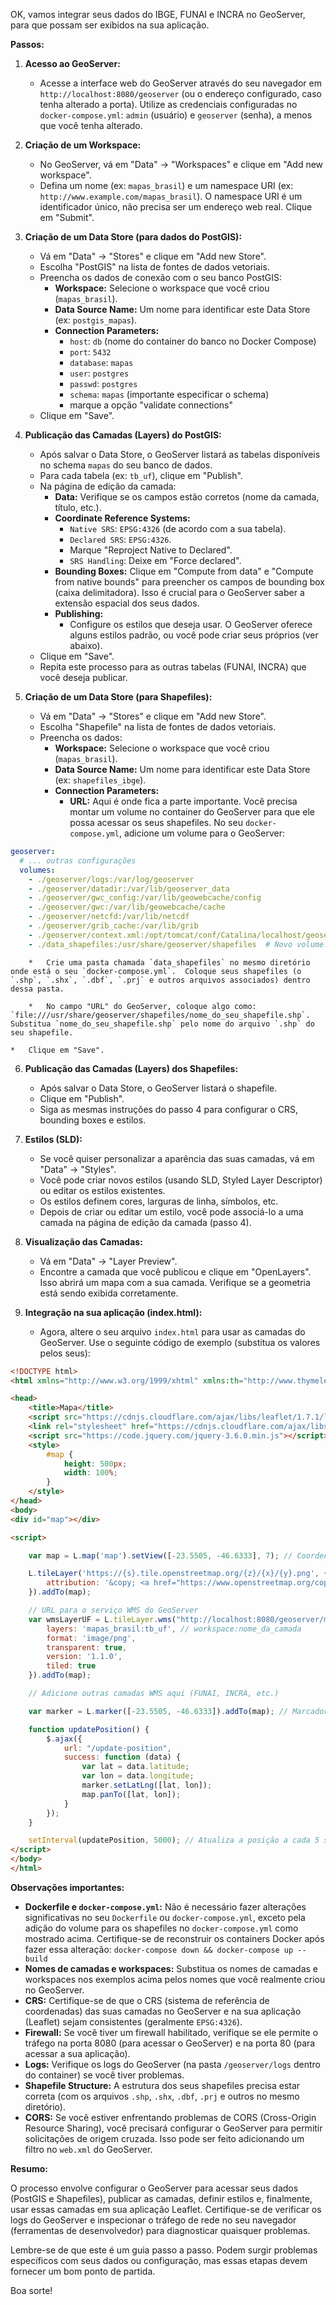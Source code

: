 OK, vamos integrar seus dados do IBGE, FUNAI e INCRA no GeoServer, para que possam ser exibidos na sua aplicação.

**Passos:**

1.  **Acesso ao GeoServer:**
    *   Acesse a interface web do GeoServer através do seu navegador em `http://localhost:8080/geoserver` (ou o endereço configurado, caso tenha alterado a porta).  Utilize as credenciais configuradas no `docker-compose.yml`: `admin` (usuário) e `geoserver` (senha), a menos que você tenha alterado.

2.  **Criação de um Workspace:**
    *   No GeoServer, vá em "Data" -> "Workspaces" e clique em "Add new workspace".
    *   Defina um nome (ex: `mapas_brasil`) e um namespace URI (ex: `http://www.example.com/mapas_brasil`).  O namespace URI é um identificador único, não precisa ser um endereço web real.  Clique em "Submit".

3.  **Criação de um Data Store (para dados do PostGIS):**
    *   Vá em "Data" -> "Stores" e clique em "Add new Store".
    *   Escolha "PostGIS" na lista de fontes de dados vetoriais.
    *   Preencha os dados de conexão com o seu banco PostGIS:
        *   **Workspace:** Selecione o workspace que você criou (`mapas_brasil`).
        *   **Data Source Name:** Um nome para identificar este Data Store (ex: `postgis_mapas`).
        *   **Connection Parameters:**
            *   `host`: `db` (nome do container do banco no Docker Compose)
            *   `port`: `5432`
            *   `database`: `mapas`
            *   `user`: `postgres`
            *   `passwd`: `postgres`
            *   `schema`: `mapas`  (importante especificar o schema)
            *   marque a opção "validate connections"
    *   Clique em "Save".

4.  **Publicação das Camadas (Layers) do PostGIS:**
    *   Após salvar o Data Store, o GeoServer listará as tabelas disponíveis no schema `mapas` do seu banco de dados.
    *   Para cada tabela (ex: `tb_uf`), clique em "Publish".
    *   Na página de edição da camada:
        *   **Data:**  Verifique se os campos estão corretos (nome da camada, título, etc.).
        *   **Coordinate Reference Systems:**
            *   `Native SRS`:  `EPSG:4326` (de acordo com a sua tabela).
            *   `Declared SRS`:  `EPSG:4326`.
            *   Marque "Reproject Native to Declared".
            *   `SRS Handling`: Deixe em "Force declared".
        *   **Bounding Boxes:**  Clique em "Compute from data" e "Compute from native bounds" para preencher os campos de bounding box (caixa delimitadora).  Isso é crucial para o GeoServer saber a extensão espacial dos seus dados.
        *   **Publishing:**
            *   Configure os estilos que deseja usar.  O GeoServer oferece alguns estilos padrão, ou você pode criar seus próprios (ver abaixo).
    *   Clique em "Save".
    *   Repita este processo para as outras tabelas (FUNAI, INCRA) que você deseja publicar.

5.  **Criação de um Data Store (para Shapefiles):**

    *   Vá em "Data" -> "Stores" e clique em "Add new Store".
    *   Escolha "Shapefile" na lista de fontes de dados vetoriais.
    *   Preencha os dados:
        *   **Workspace:** Selecione o workspace que você criou (`mapas_brasil`).
        *   **Data Source Name:** Um nome para identificar este Data Store (ex: `shapefiles_ibge`).
        *   **Connection Parameters:**
            *   **URL:**  Aqui é onde fica a parte importante.  Você precisa montar um volume no container do GeoServer para que ele possa acessar os seus shapefiles.  No seu `docker-compose.yml`, adicione um volume para o GeoServer:

```yaml
geoserver:
  # ... outras configurações
  volumes:
    - ./geoserver/logs:/var/log/geoserver
    - ./geoserver/datadir:/var/lib/geoserver_data
    - ./geoserver/gwc_config:/var/lib/geowebcache/config
    - ./geoserver/gwc:/var/lib/geowebcache/cache
    - ./geoserver/netcfd:/var/lib/netcdf
    - ./geoserver/grib_cache:/var/lib/grib
    - ./geoserver/context.xml:/opt/tomcat/conf/Catalina/localhost/geoserver.xml # mapeamento para o seu context.xml
    - ./data_shapefiles:/usr/share/geoserver/shapefiles  # Novo volume!
```

        *   Crie uma pasta chamada `data_shapefiles` no mesmo diretório onde está o seu `docker-compose.yml`.  Coloque seus shapefiles (o `.shp`, `.shx`, `.dbf`, `.prj` e outros arquivos associados) dentro dessa pasta.

        *   No campo "URL" do GeoServer, coloque algo como: `file:///usr/share/geoserver/shapefiles/nome_do_seu_shapefile.shp`.  Substitua `nome_do_seu_shapefile.shp` pelo nome do arquivo `.shp` do seu shapefile.

    *   Clique em "Save".

6.  **Publicação das Camadas (Layers) dos Shapefiles:**

    *   Após salvar o Data Store, o GeoServer listará o shapefile.
    *   Clique em "Publish".
    *   Siga as mesmas instruções do passo 4 para configurar o CRS, bounding boxes e estilos.

7.  **Estilos (SLD):**
    *   Se você quiser personalizar a aparência das suas camadas, vá em "Data" -> "Styles".
    *   Você pode criar novos estilos (usando SLD, Styled Layer Descriptor) ou editar os estilos existentes.
    *   Os estilos definem cores, larguras de linha, símbolos, etc.
    *   Depois de criar ou editar um estilo, você pode associá-lo a uma camada na página de edição da camada (passo 4).

8.  **Visualização das Camadas:**
    *   Vá em "Data" -> "Layer Preview".
    *   Encontre a camada que você publicou e clique em "OpenLayers".  Isso abrirá um mapa com a sua camada.  Verifique se a geometria está sendo exibida corretamente.

9.  **Integração na sua aplicação (index.html):**
    *   Agora, altere o seu arquivo `index.html` para usar as camadas do GeoServer.  Use o seguinte código de exemplo (substitua os valores pelos seus):

```html
<!DOCTYPE html>
<html xmlns="http://www.w3.org/1999/xhtml" xmlns:th="http://www.thymeleaf.org">

<head>
    <title>Mapa</title>
    <script src="https://cdnjs.cloudflare.com/ajax/libs/leaflet/1.7.1/leaflet.js"></script>
    <link rel="stylesheet" href="https://cdnjs.cloudflare.com/ajax/libs/leaflet/1.7.1/leaflet.css"/>
    <script src="https://code.jquery.com/jquery-3.6.0.min.js"></script>
    <style>
        #map {
            height: 500px;
            width: 100%;
        }
    </style>
</head>
<body>
<div id="map"></div>

<script>

    var map = L.map('map').setView([-23.5505, -46.6333], 7); // Coordenadas iniciais alterada escala

    L.tileLayer('https://{s}.tile.openstreetmap.org/{z}/{x}/{y}.png', {
        attribution: '&copy; <a href="https://www.openstreetmap.org/copyright">OpenStreetMap</a> contributors'
    }).addTo(map);

    // URL para o serviço WMS do GeoServer
    var wmsLayerUF = L.tileLayer.wms("http://localhost:8080/geoserver/mapas_brasil/wms", {
        layers: 'mapas_brasil:tb_uf', // workspace:nome_da_camada
        format: 'image/png',
        transparent: true,
        version: '1.1.0',
        tiled: true
    }).addTo(map);

    // Adicione outras camadas WMS aqui (FUNAI, INCRA, etc.)

    var marker = L.marker([-23.5505, -46.6333]).addTo(map); // Marcador inicial

    function updatePosition() {
        $.ajax({
            url: "/update-position",
            success: function (data) {
                var lat = data.latitude;
                var lon = data.longitude;
                marker.setLatLng([lat, lon]);
                map.panTo([lat, lon]);
            }
        });
    }

    setInterval(updatePosition, 5000); // Atualiza a posição a cada 5 segundos
</script>
</body>
</html>
```

**Observações importantes:**

*   **Dockerfile e `docker-compose.yml`:** Não é necessário fazer alterações significativas no seu `Dockerfile` ou `docker-compose.yml`, exceto pela adição do volume para os shapefiles no `docker-compose.yml` como mostrado acima.  Certifique-se de reconstruir os containers Docker após fazer essa alteração: `docker-compose down && docker-compose up --build`
*   **Nomes de camadas e workspaces:**  Substitua os nomes de camadas e workspaces nos exemplos acima pelos nomes que você realmente criou no GeoServer.
*   **CRS:** Certifique-se de que o CRS (sistema de referência de coordenadas) das suas camadas no GeoServer e na sua aplicação (Leaflet) sejam consistentes (geralmente `EPSG:4326`).
*   **Firewall:** Se você tiver um firewall habilitado, verifique se ele permite o tráfego na porta 8080 (para acessar o GeoServer) e na porta 80 (para acessar a sua aplicação).
*   **Logs:** Verifique os logs do GeoServer (na pasta `/geoserver/logs` dentro do container) se você tiver problemas.
*   **Shapefile Structure:** A estrutura dos seus shapefiles precisa estar correta (com os arquivos `.shp`, `.shx`, `.dbf`, `.prj` e outros no mesmo diretório).
*   **CORS:** Se você estiver enfrentando problemas de CORS (Cross-Origin Resource Sharing), você precisará configurar o GeoServer para permitir solicitações de origem cruzada.  Isso pode ser feito adicionando um filtro no `web.xml` do GeoServer.

**Resumo:**

O processo envolve configurar o GeoServer para acessar seus dados (PostGIS e Shapefiles), publicar as camadas, definir estilos e, finalmente, usar essas camadas em sua aplicação Leaflet.  Certifique-se de verificar os logs do GeoServer e inspecionar o tráfego de rede no seu navegador (ferramentas de desenvolvedor) para diagnosticar quaisquer problemas.

Lembre-se de que este é um guia passo a passo. Podem surgir problemas específicos com seus dados ou configuração, mas essas etapas devem fornecer um bom ponto de partida.

Boa sorte!
